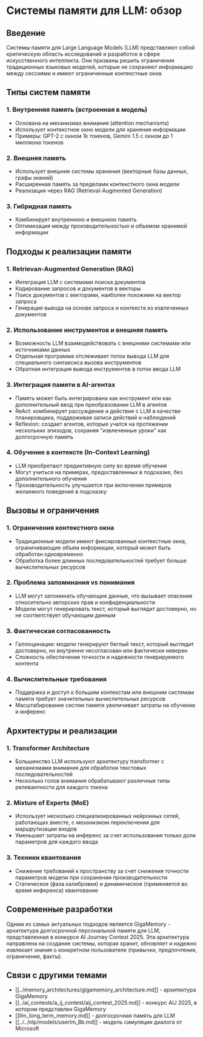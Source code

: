 # Системы памяти для LLM: обзор

## Введение

Системы памяти для Large Language Models (LLM) представляют собой критическую область исследований и разработок в сфере искусственного интеллекта. Они призваны решить ограничения традиционных языковых моделей, которые не сохраняют информацию между сессиями и имеют ограниченные контекстные окна.

## Типы систем памяти

### 1. Внутренняя память (встроенная в модель)
- Основана на механизмах внимания (attention mechanisms)
- Использует контекстное окно модели для хранения информации
- Примеры: GPT-2 с окном 1k токенов, Gemini 1.5 с окном до 1 миллиона токенов

### 2. Внешняя память
- Использует внешние системы хранения (векторные базы данных, графы знаний)
- Расширенная память за пределами контекстного окна модели
- Реализация через RAG (Retrieval-Augmented Generation)

### 3. Гибридная память
- Комбинирует внутреннюю и внешнюю память
- Оптимизация между производительностью и объемом хранимой информации

## Подходы к реализации памяти

### 1. Retrievaл-Augmented Generation (RAG)
- Интеграция LLM с системами поиска документов
- Кодирование запросов и документов в векторы
- Поиск документов с векторами, наиболее похожими на вектор запроса
- Генерация вывода на основе запроса и контекста из извлеченных документов

### 2. Использование инструментов и внешняя память
- Возможность LLM взаимодействовать с внешними системами или источниками данных
- Отдельная программа отслеживает поток вывода LLM для специального синтаксиса вызова инструментов
- Обратная интеграция вывода инструментов в поток ввода LLM

### 3. Интеграция памяти в AI-агентах
- Память может быть интегрирована как инструмент или как дополнительный ввод при преобразовании LLM в агентов
- ReAct: комбинирует рассуждение и действие с LLM в качестве планировщика, поддерживая записи действий и наблюдений
- Reflexion: создает агентов, которые учатся на протяжении нескольких эпизодов, сохраняя "извлеченные уроки" как долгосрочную память

### 4. Обучение в контексте (In-Context Learning)
- LLM приобретают предиктивную силу во время обучения
- Могут учиться на примерах, предоставленных в подсказке, без дополнительного обучения
- Производительность улучшается при включении примеров желаемого поведения в подсказку

## Вызовы и ограничения

### 1. Ограничения контекстного окна
- Традиционные модели имеют фиксированные контекстные окна, ограничивающие объем информации, который может быть обработан одновременно
- Обработка более длинных последовательностей требует больше вычислительных ресурсов

### 2. Проблема запоминания vs понимания
- LLM могут запоминать обучающие данные, что вызывает опасения относительно авторских прав и конфиденциальности
- Модели могут генерировать текст, который выглядит достоверно, но не соответствует обучающим данным

### 3. Фактическая согласованность
- Галлюцинации: модели генерируют беглый текст, который выглядит достоверно, но внутренне несогласован или фактически неверен
- Сложность обеспечения точности и надежности генерируемого контента

### 4. Вычислительные требования
- Поддержка и доступ к большим контекстам или внешним системам памяти требует значительных вычислительных ресурсов
- Масштабирование систем памяти увеличивает затраты на обучение и инференс

## Архитектуры и реализации

### 1. Transformer Architecture
- Большинство LLM используют архитектуру transformer с механизмами внимания для обработки текстовых последовательностей
- Несколько голов внимания обрабатывают различные типы релевантности для каждого токена

### 2. Mixture of Experts (MoE)
- Использует несколько специализированных нейронных сетей, работающих вместе, с механизмом переключения для маршрутизации входов
- Уменьшает затраты на инференс за счет использования только доли параметров для каждого ввода

### 3. Техники квантования
- Снижение требований к пространству за счет снижения точности параметров модели при сохранении производительности
- Статическое (фаза калибровки) и динамическое (применяется во время инференса) квантование

## Современные разработки

Одним из самых актуальных подходов является GigaMemory - архитектура долгосрочной персональной памяти для LLM, представленная в конкурсе AI Journey Contest 2025. Эта архитектура направлена на создание системы, которая хранит, обновляет и надежно извлекает знания о конкретном пользователе (привычки, предпочтения, ограничения, факты).

## Связи с другими темами

- [[../memory_architectures/gigamemory_architecture.md]] - архитектура GigaMemory
- [[../ai_contests/a_ij_contest/aij_contest_2025.md]] - конкурс AIJ 2025, в котором представлен GigaMemory
- [[llm_long_term_memory.md]] - долгосрочная память для LLM
- [[../../nlp/models/userlm_8b.md]] - модель симуляции диалога от Microsoft